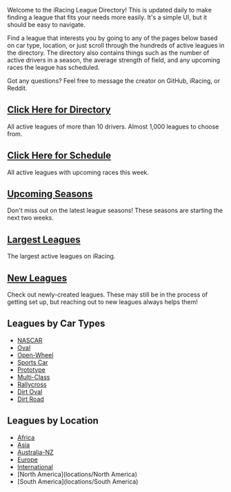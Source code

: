 Welcome to the iRacing League Directory! This is updated daily to make finding a league that fits your needs more
easily. It's a simple UI, but it should be easy to navigate.

Find a league that interests you by going to any of the pages below based on car type, location, or just scroll through
the hundreds of active leagues in the directory. The directory also contains things such as the number of active drivers
in a season, the average strength of field, and any upcoming races the league has scheduled.

Got any questions? Feel free to message the creator on GitHub, iRacing, or Reddit.

## [Click Here for Directory](directory)

All active leagues of more than 10 drivers. Almost 1,000 leagues to choose from.

## [Click Here for Schedule](schedule)

All active leagues with upcoming races this week.

## [Upcoming Seasons](upcoming)

Don't miss out on the latest league seasons! These seasons are starting the next two weeks.

## [Largest Leagues](largest_leagues)

The largest active leagues on iRacing.

## [New Leagues](new_leagues)

Check out newly-created leagues. These may still be in the process of getting set up, but reaching out to new leagues always helps them!

## Leagues by Car Types

* [NASCAR](types/nascar)   
* [Oval](types/oval)  
* [Open-Wheel](types/openwheel)  
* [Sports Car](types/sportscar)  
* [Prototype](types/prototype)  
* [Multi-Class](types/multiclass)  
* [Rallycross](types/rallycross)  
* [Dirt Oval](types/dirtoval)  
* [Dirt Road](types/dirtroad)  

## Leagues by Location  

* [Africa](locations/Africa)  
* [Asia](locations/Asia)  
* [Australia-NZ](locations/Australia-NZ)  
* [Europe](locations/Europe)  
* [International](locations/International)  
* [North America](locations/North America)  
* [South America](locations/South America)   


